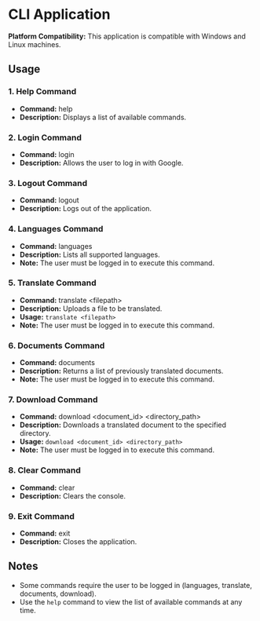# CLI Application

**Platform Compatibility:** This application is compatible with Windows and Linux machines.

## Usage

### 1. Help Command
- **Command:** help
- **Description:** Displays a list of available commands.

### 2. Login Command
- **Command:** login
- **Description:** Allows the user to log in with Google.

### 3. Logout Command
- **Command:** logout
- **Description:** Logs out of the application.

### 4. Languages Command
- **Command:** languages
- **Description:** Lists all supported languages.
- **Note:** The user must be logged in to execute this command.

### 5. Translate Command
- **Command:** translate \<filepath>
- **Description:** Uploads a file to be translated.
- **Usage:** `translate <filepath>`
- **Note:** The user must be logged in to execute this command.

### 6. Documents Command
- **Command:** documents
- **Description:** Returns a list of previously translated documents.
- **Note:** The user must be logged in to execute this command.

### 7. Download Command
- **Command:** download \<document_id> \<directory_path>
- **Description:** Downloads a translated document to the specified directory.
- **Usage:** `download <document_id> <directory_path>`
- **Note:** The user must be logged in to execute this command.

### 8. Clear Command
- **Command:** clear
- **Description:** Clears the console.

### 9. Exit Command
- **Command:** exit
- **Description:** Closes the application.

## Notes
- Some commands require the user to be logged in (languages, translate, documents, download).
- Use the `help` command to view the list of available commands at any time.
